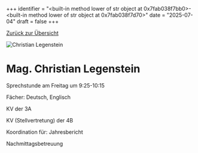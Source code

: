 
+++
identifier = "<built-in method lower of str object at 0x7fab038f7bb0>-<built-in method lower of str object at 0x7fab038f7d70>"
date = "2025-07-04"
draft = false
+++

 [Zurück zur Übersicht](/schule/lehrpersonal/)

<div class="row">
<div class="column">
<img src="/images/personal/Legenstein.jpg" alt="Christian Legenstein"> 
</div>
<div class="column">

# Mag. Christian Legenstein 

Sprechstunde am Freitag um 9:25-10:15

Fächer: Deutsch,  Englisch

KV der 3A

KV (Stellvertretung) der 4B







Koordination für: Jahresbericht

Nachmittagsbetreuung

</div>
</div> 

